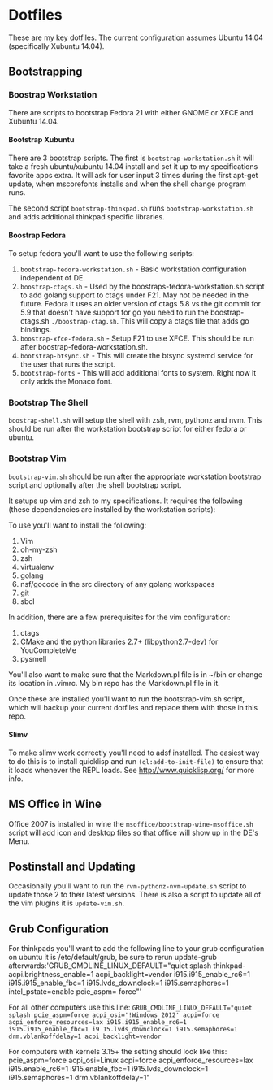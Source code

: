 # Dotfiles

These are my key dotfiles. The current configuration assumes Ubuntu 14.04
(specifically Xubuntu 14.04).

## Bootstrapping

### Boostrap Workstation
There are scripts to bootstrap Fedora 21 with either GNOME or XFCE and Xubuntu
14.04.

#### Bootstrap Xubuntu
There are 3 bootstrap scripts. The first is `bootstrap-workstation.sh` it will
take a fresh ubuntu/xubuntu 14.04 install and set it up to my specifications
favorite apps extra.  It will ask for user input 3 times during the first
apt-get update, when mscorefonts installs and when the shell change program
runs.

The second script `bootstrap-thinkpad.sh` runs `bootstrap-workstation.sh` and adds
additional thinkpad specific libraries.

#### Boostrap Fedora
To setup fedora you'll want to use the following scripts:

1. `bootstrap-fedora-workstation.sh` - Basic workstation configuration
   independent of DE.
1. `boostrap-ctags.sh` - Used by the boostraps-fedora-workstation.sh script to
   add golang support to ctags under F21. May not be needed in the future.  Fedora it uses an older version of ctags 5.8 vs the git commit for 5.9 that doesn't have support for go you need to run the boostrap-ctags.sh
  `./boostrap-ctag.sh`. This will copy a ctags file that adds go bindings.
1. `boostrap-xfce-fedora.sh` - Setup F21 to use XFCE. This should be run after
   boostrap-fedora-workstation.sh.
1. `bootstrap-btsync.sh` - This will create the btsync systemd service for the
   user that runs the script.
1. `bootstrap-fonts` - This will add additional fonts to system. Right now it
   only adds the Monaco font.

### Bootstrap The Shell
`boostrap-shell.sh` will setup the shell with zsh, rvm, pythonz and nvm. This
should be run after the workstation bootstrap script for either fedora or
ubuntu.

### Bootstrap Vim
`bootstrap-vim.sh` should be run after the appropriate workstation bootstrap
script and optionally after the shell bootstrap script.

It setups up vim and zsh to my specifications.  It requires the following
(these dependencies are installed by the workstation scripts):

To use you'll want to install the following:

1. Vim
1. oh-my-zsh
1. zsh
1. virtualenv
1. golang
1. nsf/gocode in the src directory of any golang workspaces
1. git
1. sbcl

In addition, there are a few prerequisites for the vim
configuration:

1. ctags
1. CMake and the python libraries 2.7+ (libpython2.7-dev) for YouCompleteMe
1. pysmell

You'll also want to make sure that the Markdown.pl file is in ~/bin or change
its location in .vimrc.  My bin repo has the Markdown.pl file in it.

Once these are installed you'll want to run the bootstrap-vim.sh script, which will
backup your current dotfiles and replace them with those in this repo.


#### Slimv

To make slimv work correctly you'll need to adsf installed.  The easiest way to
do this is to install quicklisp and run `(ql:add-to-init-file)` to ensure that
it loads whenever the REPL loads. See http://www.quicklisp.org/ for more info.

## MS Office in Wine
Office 2007 is installed in wine the `msoffice/bootstrap-wine-msoffice.sh`
script will add icon and desktop files so that office will show up in the DE's
Menu.

## Postinstall and Updating

Occasionally you'll want to run the `rvm-pythonz-nvm-update.sh` script to update
those 2 to their latest versions. There is also a script to update all of the vim
plugins it is `update-vim.sh`.

## Grub Configuration

For thinkpads you'll want to add the following line to your grub configuration
on ubuntu it is /etc/default/grub, be sure to rerun update-grub afterwards:'GRUB_CMDLINE_LINUX_DEFAULT="quiet splash thinkpad-acpi.brightness_enable=1 acpi_backlight=vendor i915.i915_enable_rc6=1 i915.i915_enable_fbc=1 i915.lvds_downclock=1 i915.semaphores=1 intel_pstate=enable pcie_aspm=
force"'

For all other computers use this line: `GRUB_CMDLINE_LINUX_DEFAULT="quiet splash pcie_aspm=force acpi_osi='!Windows 2012' acpi=force acpi_enforce_resources=lax i915.i915_enable_rc6=1 i915.i915_enable_fbc=1 i9
15.lvds_downclock=1 i915.semaphores=1 drm.vblankoffdelay=1 acpi_backlight=vendor`

For computers with kernels 3.15+ the setting should look like this: pcie_aspm=force acpi_osi=Linux acpi=force acpi_enforce_resources=lax i915.enable_rc6=1 i915.enable_fbc=1 i915.lvds_downclock=1 i915.semaphores=1 drm.vblankoffdelay=1"

